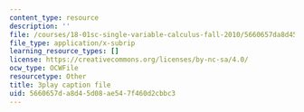 ```yaml
---
content_type: resource
description: ''
file: /courses/18-01sc-single-variable-calculus-fall-2010/5660657da8d45d08ae547f460d2cbbc3_PNTnmH6jsRI.vtt
file_type: application/x-subrip
learning_resource_types: []
license: https://creativecommons.org/licenses/by-nc-sa/4.0/
ocw_type: OCWFile
resourcetype: Other
title: 3play caption file
uid: 5660657d-a8d4-5d08-ae54-7f460d2cbbc3
---
```

